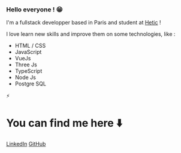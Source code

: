 <!--
**Lucas-Huerta/Lucas-Huerta** is a ✨ _special_ ✨ repository because its `README.md` (this file) appears on your GitHub profile.
-->

### Hello everyone ! 😁

I'm a fullstack developper based in Paris and student at [Hetic](https://www.hetic.net) !

I love learn new skills and improve them on some technologies, like :

* HTML / CSS
* JavaScript
* VueJs
* Three Js 
* TypeScript 
* Node Js
* Postgre SQL

⚡️

# You can find me here ⬇️

[LinkedIn](https://www.linkedin.com/in/lucas-huerta13/) [GitHub](https://github.com/Lucas-Huerta)